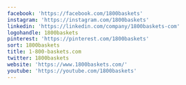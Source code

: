 ```yaml
---
facebook: 'https://facebook.com/1800baskets'
instagram: 'https://instagram.com/1800baskets'
linkedin: 'https://linkedin.com/company/1800baskets-com'
logohandle: 1800baskets
pinterest: 'https://pinterest.com/1800baskets'
sort: 1800baskets
title: 1-800-baskets.com
twitter: 1800baskets
website: 'https://www.1800baskets.com/'
youtube: 'https://youtube.com/1800baskets'
---
```

